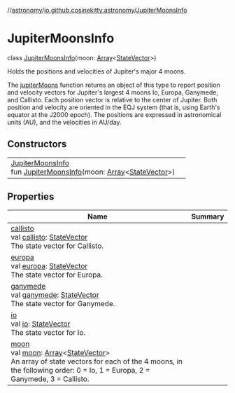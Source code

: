 //[astronomy](../../../index.md)/[io.github.cosinekitty.astronomy](../index.md)/[JupiterMoonsInfo](index.md)

# JupiterMoonsInfo

class [JupiterMoonsInfo](index.md)(moon: [Array](https://kotlinlang.org/api/latest/jvm/stdlib/kotlin/-array/index.html)&lt;[StateVector](../-state-vector/index.md)&gt;)

Holds the positions and velocities of Jupiter's major 4 moons.

The [jupiterMoons](../jupiter-moons.md) function returns an object of this type to report position and velocity vectors for Jupiter's largest 4 moons Io, Europa, Ganymede, and Callisto. Each position vector is relative to the center of Jupiter. Both position and velocity are oriented in the EQJ system (that is, using Earth's equator at the J2000 epoch). The positions are expressed in astronomical units (AU), and the velocities in AU/day.

## Constructors

| | |
|---|---|
| [JupiterMoonsInfo](-jupiter-moons-info.md)<br>fun [JupiterMoonsInfo](-jupiter-moons-info.md)(moon: [Array](https://kotlinlang.org/api/latest/jvm/stdlib/kotlin/-array/index.html)&lt;[StateVector](../-state-vector/index.md)&gt;) |

## Properties

| Name | Summary |
|---|---|
| [callisto](callisto.md)<br>val [callisto](callisto.md): [StateVector](../-state-vector/index.md)<br>The state vector for Callisto. |
| [europa](europa.md)<br>val [europa](europa.md): [StateVector](../-state-vector/index.md)<br>The state vector for Europa. |
| [ganymede](ganymede.md)<br>val [ganymede](ganymede.md): [StateVector](../-state-vector/index.md)<br>The state vector for Ganymede. |
| [io](io.md)<br>val [io](io.md): [StateVector](../-state-vector/index.md)<br>The state vector for Io. |
| [moon](moon.md)<br>val [moon](moon.md): [Array](https://kotlinlang.org/api/latest/jvm/stdlib/kotlin/-array/index.html)&lt;[StateVector](../-state-vector/index.md)&gt;<br>An array of state vectors for each of the 4 moons, in the following order: 0 = Io, 1 = Europa, 2 = Ganymede, 3 = Callisto. |
